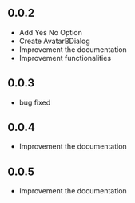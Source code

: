 ## 0.0.2
* Add Yes No Option
* Create AvatarBDialog
* Improvement the documentation
* Improvement functionalities
## 0.0.3
* bug fixed
## 0.0.4
* Improvement the documentation
## 0.0.5
* Improvement the documentation